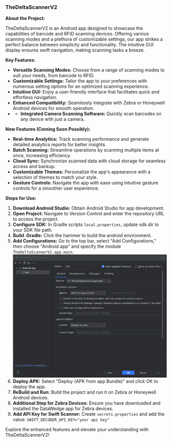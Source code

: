 ### TheDeltaScannerV2

**About the Project:**

TheDeltaScannerV2 is an Android app designed to showcase the capabilities of barcode and RFID scanning devices. Offering various scanning modes and a plethora of customizable settings, our app strikes a perfect balance between simplicity and functionality. The intuitive GUI display ensures swift navigation, making scanning tasks a breeze.

**Key Features:**
- **Versatile Scanning Modes:** Choose from a range of scanning modes to suit your needs, from barcode to RFID.
- **Customizable Settings:** Tailor the app to your preferences with numerous setting options for an optimized scanning experience.
- **Intuitive GUI:** Enjoy a user-friendly interface that facilitates quick and effortless navigation.
- **Enhanced Compatibility:** Seamlessly integrate with Zebra or Honeywell Android devices for smooth operation.
- - **Integrated Camera Scanning Software:** Quickly scan barcodes on any device with just a camera.

**New Features (Coming Soon Possibly):**
- **Real-time Analytics:** Track scanning performance and generate detailed analytics reports for better insights.
- **Batch Scanning:** Streamline operations by scanning multiple items at once, increasing efficiency.
- **Cloud Sync:** Synchronize scanned data with cloud storage for seamless access and backup.
- **Customizable Themes:** Personalize the app's appearance with a selection of themes to match your style.
- **Gesture Controls:** Navigate the app with ease using intuitive gesture controls for a smoother user experience.

**Steps for Use:**

1. **Download Android Studio:** Obtain Android Studio for app development.
2. **Open Project:** Navigate to Version Control and enter the repository URL to access the project.
3. **Configure SDK:** In Gradle scripts `local.properties`, update sdk.dir to your SDK file path.
4. **Build .Gradle:** Click the hammer to build the android environment.
5. **Add Configurations:** Go to the top bar, select "Add Configurations," then choose "Android app" and specify the module `TheDeltaScannerV2.app.main`.
   ![Example](./media/configuration.png)
6. **Deploy APK:** Select "Deploy (APK from app Bundle)" and click OK to deploy the app.
7. **ReBuild and Run:** Build the project and run it on Zebra or Honeywell Android devices.
8. **Additional Step for Zebra Devices:** Ensure you have downloaded and installed the DataWedge app for Zebra devices.
9. **Add API Key for Swift Scanner:** Create `secrets.properties` and add the value: `SWIFT_DECODER_API_KEY="your api key"`

Explore the enhanced features and elevate your understanding with TheDeltaScannerV2!
